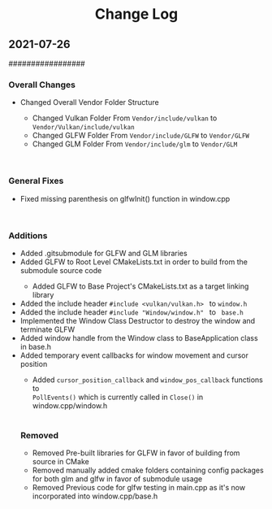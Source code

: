 <!DOCTYPE html>
<html>
<head>
<title> Change Log </title>
</head>
<body>

<h1><p style="text-align: center;"> <strong> Change Log </strong> </p> </h1>

<h2> 2021-07-26 </h2>
<p>#################</p>

<h3> Overall Changes </h3>
<ul> 
<li> Changed Overall Vendor Folder Structure </li>
    <ul>
    <li> Changed Vulkan Folder From <code>Vendor/include/vulkan</code> to <code>Vendor/Vulkan/include/vulkan</code> </li>
    <li> Changed GLFW Folder From <code>Vendor/include/GLFW</code> to <code>Vendor/GLFW</code> </li>
    <li> Changed GLM Folder From <code>Vendor/include/glm</code> to <code>Vendor/GLM</code> </li>
    </ul>
</ul><br>
<h3> General Fixes</h3>
<ul>
<li> Fixed missing parenthesis on glfwInit() function in window.cpp </li>
</ul><br>
<h3> Additions </h3>
<ul> 
<li> Added .gitsubmodule for GLFW and GLM libraries </li>
<li> Added GLFW to Root Level CMakeLists.txt in order to build from the submodule source code </li>
    <ul>
    <li> Added GLFW to Base Project's CMakeLists.txt as a target linking library </li>
    </ul>
<li> Added the include header <code>#include &ltvulkan/vulkan.h&gt </code> to <code>window.h</code> </li>
<li> Added the include header <code>#include "Window/window.h" </code> to <code> base.h </code> </li>    
<li> Implemented the Window Class Destructor to destroy the window and terminate GLFW </li>
<li> Added window handle from the Window class to BaseApplication class in base.h</li>
<li> Added temporary event callbacks for window movement and cursor position </li>
    <ul>
    <li>Added <code>cursor_position_callback</code> and <code>window_pos_callback</code> functions to <br><code>PollEvents()</code> which is currently called in <code>Close()</code> in window.cpp/window.h</li>
</ul><br>
<h3> Removed </h3>
<ul>
<li> Removed Pre-built libraries for GLFW in favor of building from source in CMake </li>
<li> Removed manually added cmake folders containing config packages for both glm and glfw in favor of submodule usage </li>
<li> Removed Previous code for glfw testing in main.cpp as it's now incorporated into window.cpp/base.h</li>
</ul>

</body>
</html>